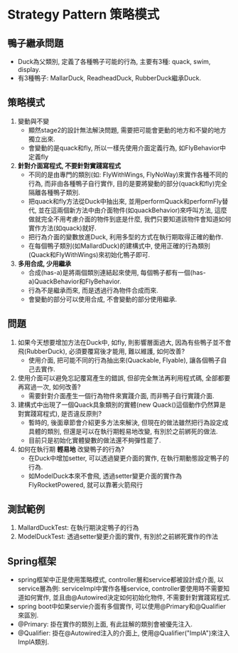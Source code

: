 # Strategy Pattern 策略模式

## 鴨子繼承問題
* Duck為父類別, 定義了各種鴨子可能的行為, 主要有3種: quack, swim, display.
* 有3種鴨子: MallarDuck, ReadheadDuck, RubberDuck繼承Duck.

## 策略模式
1. 變動與不變
	* 顯然stage2的設計無法解決問題, 需要把可能會更動的地方和不變的地方獨立出來.
	* 會變動的是quack和fly, 所以一樣先使用介面定義行為, 如FlyBehavior中定義fly
1. __針對介面寫程式, 不要針對實踐寫程式__
	* 不同的是由專門的類別(如: FlyWithWings, FlyNoWay)來實作各種不同的行為, 而非由各種鴨子自行實作, 目的是要將變動的部分(quack和fly)完全隔離各種鴨子類別.
	* 把quack和fly方法從Duck中抽出來, 並用performQuack和performFly替代, 並在這兩個新方法中由介面物件(如quackBehavior)來呼叫方法, 這麼做就完全不用考慮介面的物件到底是什麼, 我們只要知道該物件會知道如何實作方法(如quack)就好.
	* 把行為介面的變數放進Duck, 利用多型的方式在執行期取得正確的動作.
	* 在每個鴨子類別(如MallardDuck)的建構式中, 使用正確的行為類別(Quack和FlyWithWings)來初始化鴨子即可.
1. __多用合成, 少用繼承__
	* 合成(has-a)是將兩個類別連結起來使用, 每個鴨子都有一個(has-a)QuackBehavior和FlyBehavior.
	* 行為不是繼承而來, 而是透過行為物件合成而來.
	* 會變動的部分可以使用合成, 不會變動的部分使用繼承.

## 問題
1. 如果今天想要增加方法在Duck中, 如fly, 則影響層面過大, 因為有些鴨子並不會飛(RubberDuck), 必須要覆寫後才能用, 難以維護, 如何改善?
	* 使用介面, 把可能不同的行為抽出來(Quackable, Flyable), 讓各個鴨子自己去實作.
1. 使用介面可以避免忘記覆寫產生的錯誤, 但卻完全無法再利用程式碼, 全部都要再寫過一次, 如何改善?
	* 需要針對介面產生一個行為物件來實踐介面, 而非鴨子自行實踐介面.
1. 建構式中出現了一個Quack具象類別的實體(new Quack()這個動作仍然算是對實踐寫程式), 是否違反原則?
	* 暫時的, 後面章節會介紹更多方法來解決, 但現在的做法雖然把行為設定成具體的類別, 但還是可以在執行期輕易地改變, 有別於之前綁死的做法.
	* 目前只是初始化實體變數的做法還不夠彈性罷了.
1. 如何在執行期 __輕易地__ 改變鴨子的行為? 
	* 在Duck中增加setter, 可以透過變更介面的實作, 在執行期動態設定鴨子的行為.
	* 如ModelDuck本來不會飛, 透過setter變更介面的實作為FlyRocketPowered, 就可以靠著火箭飛行

## 測試範例
1. MallardDuckTest: 在執行期決定鴨子的行為
1. ModelDuckTest: 透過setter變更介面的實作, 有別於之前綁死實作的作法

## Spring框架
* spring框架中正是使用策略模式, controller層和service都被設計成介面, 以service層為例: serviceImpl中實作各種service, controller要使用時不需要知道如何實作, 並且由@Autowired決定如何初始化物件, 不需要針對實踐寫程式.
* spring boot中如果servie介面有多個實作, 可以使用@Primary和@Qualifier來區別.
* @Primary: 掛在實作的類別上面, 有此註解的類別會被優先注入.
* @Qualifier: 掛在@Autowired注入的介面上, 使用@Qualifier("ImplA")來注入ImplA類別.
